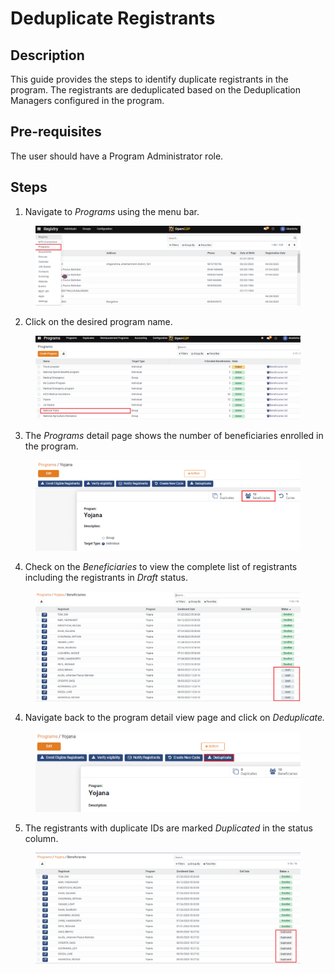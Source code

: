 # Deduplicate Registrants

## Description

This guide provides the steps to identify duplicate registrants in the program. The registrants are deduplicated based on the Deduplication Managers configured in the program.

## Pre-requisites <a href="#pre-requisites" id="pre-requisites"></a>

The user should have a Program Administrator role.

## Steps <a href="#steps" id="steps"></a>

1. Navigate to _Programs_ using the menu bar.

<figure><img src="../../.gitbook/assets/home-page-openg2p (8).png" alt=""><figcaption></figcaption></figure>

2. Click on the desired program name.

<figure><img src="../../.gitbook/assets/all-program-multiapproval.png" alt=""><figcaption></figcaption></figure>

3. The _Programs_ detail page shows the number of beneficiaries enrolled in the program.

<figure><img src="../../.gitbook/assets/deduplication-program-beneficiary (1).png" alt=""><figcaption></figcaption></figure>

4. Check on the _Beneficiaries_ to view the complete list of registrants including the registrants in _Draft_ status.

<figure><img src="../../.gitbook/assets/deduplication-beneficiary-list (1).png" alt=""><figcaption></figcaption></figure>

4. Navigate back to the program detail view page and click on _Deduplicate._

<figure><img src="../../.gitbook/assets/deduplication-deduplicate.png" alt=""><figcaption></figcaption></figure>

5. The registrants with duplicate IDs are marked _Duplicated_ in the status column.

<figure><img src="../../.gitbook/assets/deduplication-list (1).png" alt=""><figcaption></figcaption></figure>
